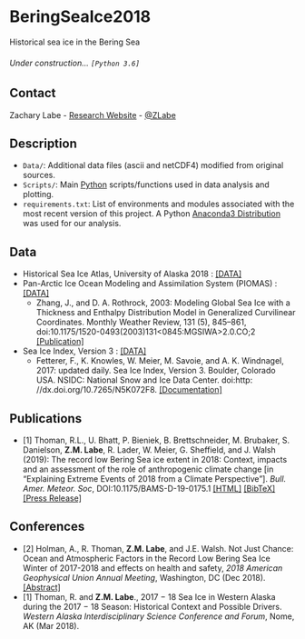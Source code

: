 # BeringSeaIce2018
Historical sea ice in the Bering Sea 

###### Under construction... ```[Python 3.6]```

## Contact
Zachary Labe - [Research Website](http://sites.uci.edu/zlabe/) - [@ZLabe](https://twitter.com/ZLabe)

## Description

+ ```Data/```: Additional data files (ascii and netCDF4) modified from original sources. 
+ ```Scripts/```: Main [Python](https://www.python.org/) scripts/functions used in data analysis and plotting.
+ ```requirements.txt```: List of environments and modules associated with the most recent version of this project. A Python [Anaconda3 Distribution](https://docs.continuum.io/anaconda/) was used for our analysis. 

## Data
+ Historical Sea Ice Atlas, University of Alaska 2018 : [[DATA]](http://seaiceatlas.snap.uaf.edu/)
+ Pan-Arctic Ice Ocean Modeling and Assimilation System (PIOMAS) : [[DATA]](http://psc.apl.uw.edu/research/projects/arctic-sea-ice-volume-anomaly/data/model_grid)
    + Zhang, J., and D. A. Rothrock, 2003: Modeling Global Sea Ice with a Thickness and Enthalpy Distribution Model in Generalized Curvilinear Coordinates. Monthly Weather Review, 131 (5), 845–861, doi:10.1175/1520-0493(2003)131<0845:MGSIWA>2.0.CO;2 [[Publication]](http://journals.ametsoc.org/doi/abs/10.1175/1520-0493%282003%29131%3C0845%3AMGSIWA%3E2.0.CO%3B2)
+ Sea Ice Index, Version 3 : [[DATA]](https://nsidc.org/data/seaice_index/)
    + Fetterer, F., K. Knowles, W. Meier, M. Savoie, and A. K. Windnagel, 2017: updated daily. Sea Ice Index, Version 3. Boulder, Colorado USA. NSIDC: National Snow and Ice Data Center. doi:http: //dx.doi.org/10.7265/N5K072F8. [[Documentation]](http://nsidc.org/data/g02135)
    
## Publications
+ [1] Thoman, R.L., U. Bhatt, P. Bieniek, B. Brettschneider, M. Brubaker, S. Danielson, **Z.M. Labe**, R. Lader, W. Meier, G. Sheffield, and J. Walsh (2019): The record low Bering Sea ice extent in 2018: Context, impacts and an assessment of the role of anthropogenic climate change [in “Explaining Extreme Events of 2018 from a Climate Perspective”]. *Bull. Amer. Meteor. Soc*, DOI:10.1175/BAMS-D-19-0175.1 [[HTML]](https://journals.ametsoc.org/doi/abs/10.1175/BAMS-D-19-0175.1) [[BibTeX]](https://sites.uci.edu/zlabe/files/2020/02/Thoman_BeringSeaIce_BAMS_2020_BibTeX.pdf) [[Press Release]](https://www.climate.gov/news-features/understanding-climate/new-research-examines-climate-change%E2%80%99s-role-2018-extreme-weather)

## Conferences
+ [2] Holman, A., R. Thoman, **Z.M. Labe**, and J.E. Walsh. Not Just Chance: Ocean and Atmospheric Factors in the Record Low Bering Sea Ice Winter of 2017-2018 and effects on health and safety, <em>2018 American Geophysical Union Annual Meeting</em>, Washington, DC (Dec 2018). [[Abstract]](https://agu.confex.com/agu/fm18/meetingapp.cgi/Paper/451295)
+ [1] Thoman, R. and **Z.M. Labe**., 2017 − 18 Sea Ice in Western Alaska during the 2017 − 18 Season: Historical Context and Possible Drivers. *Western Alaska Interdisciplinary Science Conference and Forum*, Nome, AK (Mar 2018).
